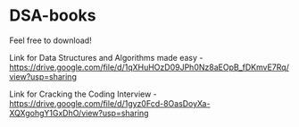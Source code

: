 # DSA-books

Feel free to download!

Link for Data Structures and Algorithms made easy - https://drive.google.com/file/d/1qXHuHOzD09JPh0Nz8aEOpB_fDKmvE7Rq/view?usp=sharing


Link for Cracking the Coding Interview - https://drive.google.com/file/d/1gyz0Fcd-8OasDoyXa-XQXgohgY1GxDhO/view?usp=sharing
